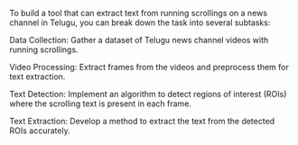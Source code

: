To build a tool that can extract text from running scrollings on a news channel in Telugu, you can break down the task into several subtasks:

Data Collection: Gather a dataset of Telugu news channel videos with running scrollings.

Video Processing: Extract frames from the videos and preprocess them for text extraction.

Text Detection: Implement an algorithm to detect regions of interest (ROIs) where the scrolling text is present in each frame.

Text Extraction: Develop a method to extract the text from the detected ROIs accurately.